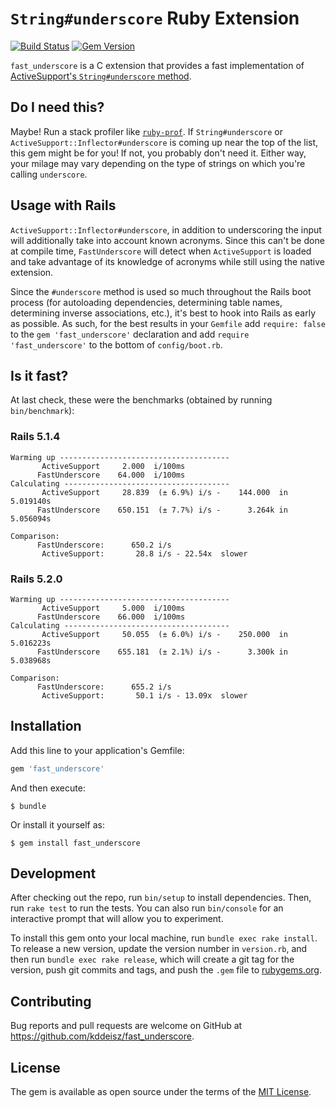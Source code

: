 # `String#underscore` Ruby Extension

[![Build Status](https://travis-ci.org/kddeisz/fast_underscore.svg?branch=master)](https://travis-ci.org/kddeisz/fast_underscore)
[![Gem Version](https://img.shields.io/gem/v/fast_underscore.svg)](fast_underscore)

`fast_underscore` is a C extension that provides a fast implementation of [ActiveSupport's `String#underscore` method](http://api.rubyonrails.org/classes/String.html#method-i-underscore).

## Do I need this?

Maybe! Run a stack profiler like [`ruby-prof`](https://github.com/ruby-prof/ruby-prof). If `String#underscore` or `ActiveSupport::Inflector#underscore` is coming up near the top of the list, this gem might be for you! If not, you probably don't need it. Either way, your milage may vary depending on the type of strings on which you're calling `underscore`.

## Usage with Rails

`ActiveSupport::Inflector#underscore`, in addition to underscoring the input will additionally take into account known acronyms. Since this can't be done at compile time, `FastUnderscore` will detect when `ActiveSupport` is loaded and take advantage of its knowledge of acronyms while still using the native extension.

Since the `#underscore` method is used so much throughout the Rails boot process (for autoloading dependencies, determining table names, determining inverse associations, etc.), it's best to hook into Rails as early as possible. As such, for the best results in your `Gemfile` add `require: false` to the `gem 'fast_underscore'` declaration and add `require 'fast_underscore'` to the bottom of `config/boot.rb`.

## Is it fast?

At last check, these were the benchmarks (obtained by running `bin/benchmark`):

### Rails 5.1.4

```
Warming up --------------------------------------
       ActiveSupport     2.000  i/100ms
      FastUnderscore    64.000  i/100ms
Calculating -------------------------------------
       ActiveSupport     28.839  (± 6.9%) i/s -    144.000  in   5.019140s
      FastUnderscore    650.151  (± 7.7%) i/s -      3.264k in   5.056094s

Comparison:
      FastUnderscore:      650.2 i/s
       ActiveSupport:       28.8 i/s - 22.54x  slower
```

### Rails 5.2.0

```
Warming up --------------------------------------
       ActiveSupport     5.000  i/100ms
      FastUnderscore    66.000  i/100ms
Calculating -------------------------------------
       ActiveSupport     50.055  (± 6.0%) i/s -    250.000  in   5.016223s
      FastUnderscore    655.181  (± 2.1%) i/s -      3.300k in   5.038968s

Comparison:
      FastUnderscore:      655.2 i/s
       ActiveSupport:       50.1 i/s - 13.09x  slower
```

## Installation

Add this line to your application's Gemfile:

```ruby
gem 'fast_underscore'
```

And then execute:

    $ bundle

Or install it yourself as:

    $ gem install fast_underscore

## Development

After checking out the repo, run `bin/setup` to install dependencies. Then, run `rake test` to run the tests. You can also run `bin/console` for an interactive prompt that will allow you to experiment.

To install this gem onto your local machine, run `bundle exec rake install`. To release a new version, update the version number in `version.rb`, and then run `bundle exec rake release`, which will create a git tag for the version, push git commits and tags, and push the `.gem` file to [rubygems.org](https://rubygems.org).

## Contributing

Bug reports and pull requests are welcome on GitHub at https://github.com/kddeisz/fast_underscore.

## License

The gem is available as open source under the terms of the [MIT License](https://opensource.org/licenses/MIT).
